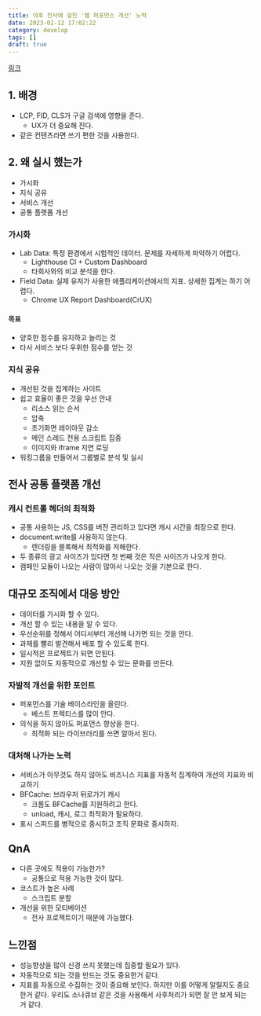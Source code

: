 ```yaml
---
title: 야후 전사에 걸친 '웹 퍼포먼스 개선' 노력
date: 2023-02-12 17:02:22
category: develop
tags: []
draft: true
---
```


[링크](https://www.youtube.com/watch?v=QR6MR87kIbo)

## 1. 배경

- LCP, FID, CLS가 구글 검색에 영향을 준다.
  - UX가 더 중요해 진다.
- 같은 컨텐츠라면 쓰기 편한 것을 사용한다.

## 2. 왜 실시 했는가

- 가시화
- 지식 공유
- 서비스 개선
- 공통 플랫폼 개선

### 가시화

- Lab Data: 특정 환경에서 시험적인 데이터. 문제를 자세하게 파악하기 어렵다.
  - Lighthouse CI + Custom Dashboard
  - 타회사와의 비교 분석을 한다.
- Field Data: 실제 유저가 사용한 애플리케이션에서의 지표. 상세한 집계는 하기 어렵다.
  - Chrome UX Report Dashboard(CrUX)

#### 목표

- 양호한 점수를 유지하고 늘리는 것
- 타사 서비스 보다 우위한 점수를 얻는 것

### 지식 공유

- 개선된 것을 집계하는 사이트
- 쉽고 효율이 좋은 것을 우선 안내
  - 리소스 읽는 순서
  - 압축
  - 초기화면 레이아웃 감소
  - 메인 스레드 전용 스크립트 집중
  - 이미지와 iframe 지연 로딩
- 워킹그룹을 만들어서 그룹별로 분석 및 실시

## 전사 공통 플랫폼 개선

### 캐시 컨트롤 헤더의 최적화

- 공통 사용하는 JS, CSS를 버전 관리하고 있다면 캐시 시간을 최장으로 한다.
- document.write를 사용하지 않는다.
  - 렌더링을 블록해서 최적화를 저해한다.
- 두 종류의 광고 사이즈가 있다면 첫 번째 것은 작은 사이즈가 나오게 한다.
- 캠페인 모듈이 나오는 사람이 많아서 나오는 것을 기본으로 한다.

## 대규모 조직에서 대응 방안

- 데이터를 가시화 할 수 있다.
- 개선 할 수 있는 내용을 알 수 있다.
- 우선순위를 정해서 어디서부터 개선해 나가면 되는 것을 안다.
- 과제를 빨리 발견해서 배포 할 수 있도록 한다.
- 일시적은 프로젝트가 되면 안된다.
- 지원 없이도 자동적으로 개선할 수 있는 문화를 만든다.

### 자발적 개선을 위한 포인트

- 퍼포먼스를 기술 베이스라인을 올린다.
  - 베스트 프렉티스를 많이 안다.
- 의식을 하지 않아도 퍼포먼스 향상을 한다.
  - 최적화 되는 라이브러리를 쓰면 알아서 된다.

### 대처해 나가는 노력

- 서비스가 아무것도 하지 않아도 비즈니스 지표를 자동적 집계하여 개선의 지표와 비교하기
- BFCache: 브라우저 뒤로가기 캐시
  - 크롬도 BFCache를 지원하려고 한다.
  - unload, 캐시, 로그 최적화가 필요하다.
- 표시 스피드를 병적으로 중시하고 조직 문화로 중시하자.

## QnA

- 다른 곳에도 적용이 가능한가?
  - 공통으로 적용 가능한 것이 많다.
- 코스트가 높은 사례
  - 스크립트 분할
- 개선을 위한 모티베이션
  - 전사 프로젝트이기 때문에 가능했다.

## 느낀점

- 성능향상을 많이 신경 쓰지 못했는데 집중할 필요가 있다.
- 자동적으로 되는 것을 만드는 것도 중요한거 같다.
- 지표를 자동으로 수집하는 것이 중요해 보인다. 하지만 이를 어떻게 알릴지도 중요한거 같다. 우리도 소나큐브 같은 것을 사용해서 사후처리가 되면 잘 안 보게 되는 거 같다.
